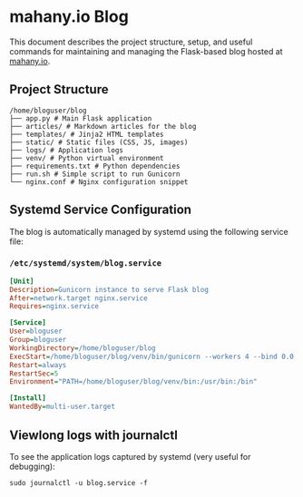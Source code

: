 # mahany.io Blog

This document describes the project structure, setup, and useful commands for maintaining and managing the Flask-based blog hosted at [mahany.io](https://mahany.io).

## Project Structure

```
/home/bloguser/blog 
├── app.py # Main Flask application 
├── articles/ # Markdown articles for the blog 
├── templates/ # Jinja2 HTML templates 
├── static/ # Static files (CSS, JS, images) 
├── logs/ # Application logs 
├── venv/ # Python virtual environment 
├── requirements.txt # Python dependencies 
├── run.sh # Simple script to run Gunicorn 
└── nginx.conf # Nginx configuration snippet
```

## Systemd Service Configuration

The blog is automatically managed by systemd using the following service file:

### `/etc/systemd/system/blog.service`

```ini
[Unit]
Description=Gunicorn instance to serve Flask blog
After=network.target nginx.service
Requires=nginx.service

[Service]
User=bloguser
Group=bloguser
WorkingDirectory=/home/bloguser/blog
ExecStart=/home/bloguser/blog/venv/bin/gunicorn --workers 4 --bind 0.0.0.0:8000 app:app
Restart=always
RestartSec=5
Environment="PATH=/home/bloguser/blog/venv/bin:/usr/bin:/bin"

[Install]
WantedBy=multi-user.target
```

## Viewlong logs with journalctl
To see the application logs captured by systemd (very useful for debugging):
```
sudo journalctl -u blog.service -f
```

